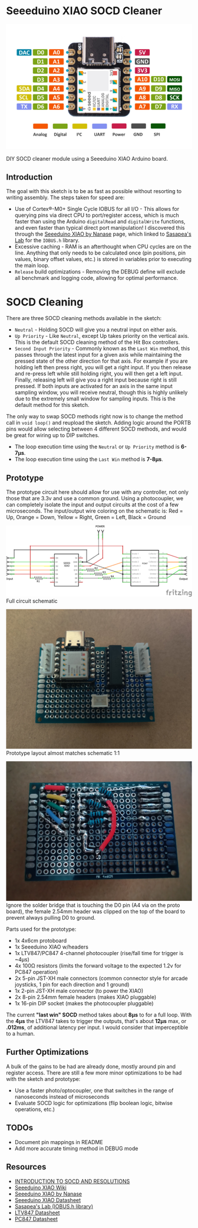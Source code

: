 # Seeeduino XIAO SOCD Cleaner

![Seeedino XIAO pinout](/assets/Seeeduino-XIAO-pinout.jpg)

DIY SOCD cleaner module using a Seeeduino XIAO Arduino board.

## Introduction

The goal with this sketch is to be as fast as possible without resorting to writing assembly. The steps taken for speed are:

* Use of Cortex®-M0+ Single Cycle IOBUS for all I/O - This allows for querying pins via direct CPU to port/register access, which is much faster than using the Arduino `digitalRead` and `digitalWrite` functions, and even faster than typical direct port manipulation! I discovered this through the [Seeeduino XIAO by Nanase](https://wiki.seeedstudio.com/Seeeduino-XIAO-by-Nanase/#use-single-cycle-iobus) page, which linked to [Sasapea's Lab](https://lab.sasapea.mydns.jp/2020/03/16/seeeduino-xiao/) for the `IOBUS.h` library.
* Excessive caching - RAM is an afterthought when CPU cycles are on the line. Anything that only needs to be calculated once (pin positions, pin values, binary offset values, etc.) is stored in variables prior to executing the main loop.
* `Release` build optimizations - Removing the DEBUG define will exclude all benchmark and logging code, allowing for optimal performance.

# SOCD Cleaning

There are three SOCD cleaning methods available in the sketch:

* `Neutral` - Holding SOCD will give you a neutral input on either axis.
* `Up Priority` - Like `Neutral`, except Up takes priority on the vertical axis. This is the default SOCD cleaning method of the Hit Box controllers.
* `Second Input Priority` - Commonly known as the `Last Win` method, this passes through the latest input for a given axis while maintaining the pressed state of the other direction for that axis. For example if you are holding left then press right, you will get a right input. If you then release and re-press left while still holding right, you will then get a left input. Finally, releasing left will give you a right input because right is still pressed. If both inputs are activated for an axis in the same input sampling window, you will receive neutral, though this is highly unlikely due to the extremely small window for sampling inputs. This is the default method for this sketch.

The only way to swap SOCD methods right now is to change the method call in `void loop()` and reupload the sketch. Adding logic around the PORTB pins would allow selecting between 4 different SOCD methods, and would be great for wiring up to DIP switches.

* The loop execution time using the `Neutral` or `Up Priority` method is **6-7μs**.
* The loop execution time using the `Last Win` method is **7-8μs**.

## Prototype

The prototype circuit here should allow for use with any controller, not only those that are 3.3v and use a common ground. Using a photocoupler, we can completely isolate the input and output circuits at the cost of a few microseconds. The input/output wire coloring on the schematic is: Red = Up, Orange = Down, Yellow = Right, Green = Left, Black = Ground

![XIAO SOCD Schematic](/assets/XIAO%20SOCD%20Cleaner_schem.png)
Full circuit schematic

![XIAO SOCD Prototype Front](/assets/xiao_socd_proto1_front.jpg)
Prototype layout almost matches schematic 1:1

![XIAO SOCD Prototype Back](/assets/xiao_socd_proto1_back.jpg)
Ignore the solder bridge that is touching the D0 pin (A4 via on the proto board), the female 2.54mm header was clipped on the top of the board to prevent always pulling D0 to ground.

Parts used for the prototype:

* 1x 4x6cm protoboard
* 1x Seeeduino XIAO w/headers
* 1x LTV847/PC847 4-channel photocoupler (rise/fall time for trigger is ~4μs)
* 4x 100Ω resistors (limits the forward voltage to the expected 1.2v for PC847 operation)
* 2x 5-pin JST-XH male connectors (common connector style for arcade joysticks, 1 pin for each direction and 1 ground)
* 1x 2-pin JST-XH male connector (to power the XIAO)
* 2x 8-pin 2.54mm female headers (makes XIAO pluggable)
* 1x 16-pin DIP socket (makes the photocoupler pluggable)

The current **"last win" SOCD** method takes about **8μs** to for a full loop. With the **4μs** the LTV847 takes to trigger the outputs, that's about **12μs** max, or **.012ms**, of additional latency per input. I would consider that imperceptible to a human.

## Further Optimizations

A bulk of the gains to be had are already done, mostly around pin and register access. There are still a few more minor optimizations to be had with the sketch and prototype:

* Use a faster photo/optocoupler, one that switches in the range of nanoseconds instead of microseconds
* Evaluate SOCD logic for optimizations (flip boolean logic, bitwise operations, etc.)

## TODOs

* Document pin mappings in README
* Add more accurate timing method in DEBUG mode

## Resources

* [INTRODUCTION TO SOCD AND RESOLUTIONS](https://www.hitboxarcade.com/blogs/faq/what-is-an-socd)
* [Seeeduino XIAO Wiki](https://wiki.seeedstudio.com/Seeeduino-XIAO/)
* [Seeeduino XIAO by Nanase](https://wiki.seeedstudio.com/Seeeduino-XIAO-by-Nanase/)
* [Seeeduino XIAO Datasheet](https://files.seeedstudio.com/wiki/Seeeduino-XIAO/res/Seeeduino-XIAO-v1.0-SCH-191112.pdf)
* [Sasapea's Lab (IOBUS.h library)](https://lab.sasapea.mydns.jp/2020/03/16/seeeduino-xiao/)
* [LTV847 Datasheet](https://www.mouser.com/datasheet/2/239/LTV-8X7_series_201610_-1544776.pdf)
* [PC847 Datasheet](https://datasheet.octopart.com/PC847-Sharp-Microelectronics-datasheet-101325.pdf)
